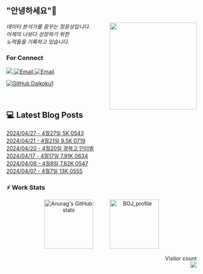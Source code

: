 
<h2> "안녕하세요"👋 </h2>
<img align='right' src="https://user-images.githubusercontent.com/50973778/144942576-b2f10b31-e628-43e4-b7da-3cc2144a5b73.gif" width="230">
<p><em> 데이터 분석가를 꿈꾸는 정윤성입니다.</br> 어제의 나보다 성장하기 위한 </br> 노력들을 기록하고 있습니다.</em></p>

### For Connect
<a href="https://blog.naver.com/jjys9047" target="_blank"><img src="https://img.shields.io/badge/-BLOG-brightgreen?style=flat-square&logo=Bloglovin&logoColor=white">
<a href="https://mail.google.com/mail/?view=cm&amp;fs=1&amp;to=jys9047@gmail.com" target="_blank"><img src="https://img.shields.io/badge/-Gmail-c14438?style=flat-square&logo=Gmail&logoColor=white" alt="Email">
<a href="mailto:jjys9047@naver.com" target="_blank"><img src="https://img.shields.io/badge/-Naver-brightgreen?style=flat-square&logo=Naver&logoColor=white" alt="Email">

[![GitHub Daikoku1](https://img.shields.io/github/followers/Daikoku1?label=follow&style=social)](https://github.com/Daikoku1)

</br>

## 💻 Latest Blog Posts
[2024/04/27 - 4월27일 5K 0543](https://blog.naver.com/jjys9047/223429239213?fromRss=true&trackingCode=rss) <br>
[2024/04/21 - 4월21일 9.5K 0719](https://blog.naver.com/jjys9047/223422691393?fromRss=true&trackingCode=rss) <br>
[2024/04/20 - 4월20일 경복고 인터벌](https://blog.naver.com/jjys9047/223421657776?fromRss=true&trackingCode=rss) <br>
[2024/04/17 - 4월17일 7.91K 0634](https://blog.naver.com/jjys9047/223418848388?fromRss=true&trackingCode=rss) <br>
[2024/04/08 - 4월8일 7.82K 0547](https://blog.naver.com/jjys9047/223409860076?fromRss=true&trackingCode=rss) <br>
[2024/04/07 - 4월7일 13K 0555](https://blog.naver.com/jjys9047/223408438984?fromRss=true&trackingCode=rss) <br>


### ⚡ Work Stats
<p align = 'center'>
  <img src="https://github-readme-stats.vercel.app/api?username=Daikoku1&show_icons=true&theme=midnight-purple" alt="Anurag's GitHub stats" height="130" hspace="20"/>
  <img src="http://mazassumnida.wtf/api/v2/generate_badge?boj=jys9047" alt="BOJ_profile" height="130" hspace="20"/>
</p>

<p align="right"> 
  Visitor count<br>
  <img src="https://profile-counter.glitch.me/Daikoku1/count.svg" />
</p>
